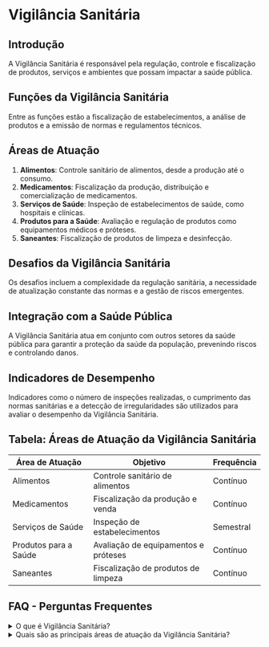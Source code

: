 
# Vigilância Sanitária

## Introdução
A Vigilância Sanitária é responsável pela regulação, controle e fiscalização de produtos, serviços e ambientes que possam impactar a saúde pública.

## Funções da Vigilância Sanitária
Entre as funções estão a fiscalização de estabelecimentos, a análise de produtos e a emissão de normas e regulamentos técnicos.

## Áreas de Atuação
1. **Alimentos**: Controle sanitário de alimentos, desde a produção até o consumo.
2. **Medicamentos**: Fiscalização da produção, distribuição e comercialização de medicamentos.
3. **Serviços de Saúde**: Inspeção de estabelecimentos de saúde, como hospitais e clínicas.
4. **Produtos para a Saúde**: Avaliação e regulação de produtos como equipamentos médicos e próteses.
5. **Saneantes**: Fiscalização de produtos de limpeza e desinfecção.

## Desafios da Vigilância Sanitária
Os desafios incluem a complexidade da regulação sanitária, a necessidade de atualização constante das normas e a gestão de riscos emergentes.

## Integração com a Saúde Pública
A Vigilância Sanitária atua em conjunto com outros setores da saúde pública para garantir a proteção da saúde da população, prevenindo riscos e controlando danos.

## Indicadores de Desempenho
Indicadores como o número de inspeções realizadas, o cumprimento das normas sanitárias e a detecção de irregularidades são utilizados para avaliar o desempenho da Vigilância Sanitária.

## Tabela: Áreas de Atuação da Vigilância Sanitária
| Área de Atuação                  | Objetivo                                 | Frequência |
|----------------------------------|------------------------------------------|------------|
| Alimentos                        | Controle sanitário de alimentos          | Contínuo   |
| Medicamentos                     | Fiscalização da produção e venda         | Contínuo   |
| Serviços de Saúde                | Inspeção de estabelecimentos             | Semestral  |
| Produtos para a Saúde            | Avaliação de equipamentos e próteses     | Contínuo   |
| Saneantes                        | Fiscalização de produtos de limpeza      | Contínuo   |

## FAQ - Perguntas Frequentes

<details>
<summary>O que é Vigilância Sanitária?</summary>
A Vigilância Sanitária é o conjunto de ações capazes de eliminar, diminuir ou prevenir riscos à saúde e de intervir nos problemas sanitários decorrentes do meio ambiente, da produção e circulação de bens e da prestação de serviços de interesse da saúde.
</details>

<details>
<summary>Quais são as principais áreas de atuação da Vigilância Sanitária?</summary>
As principais áreas incluem alimentos, medicamentos, serviços de saúde, produtos para a saúde e saneantes.
</details>
